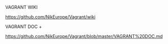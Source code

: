 
VAGRANT WIKI 

https://github.com/NikEurope/Vagrant/wiki


VAGRANT DOC +

https://github.com/NikEurope/Vagrant/blob/master/VAGRANT%20DOC.md

